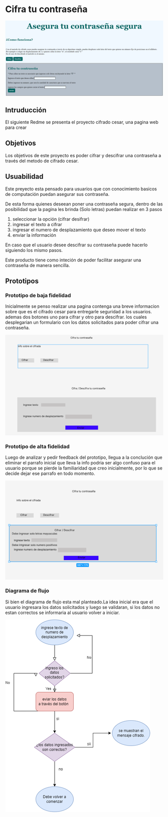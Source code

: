 # Cifra tu contraseña 
![proyecto final](./imagenes/proyecto%20finafinal.png)



## Intruducción 

El siguiente Redme se presenta el proyecto cifrado cesar, una pagina web para crear 

## Objetivos 

Los objetivos de este proyecto es poder cifrar y descifrar una contraseña a través del metodo de cifrado cesar. 


## Usuabilidad 

Este preyecto esta pensado para usuarios que con conocimiento basicos de computación puedan asegurar sus contraseña. 

De esta forma quienes deseean poner una contraseña segura, dentro de las posibilidad que la pagina les brinda (Solo letras) puedan realizar en 3 pasos 

1. seleccionar la opción (cifrar desifrar)
2. ingresar el texto a cifrar 
3. ingresar el numero de desplazamiento que deseo mover el texto 
4. enviar la información 

En caso que el usuario desee descifrar su contraseña puede hacerlo siguiendo los mismo pasos. 

Este producto tiene como inteción de poder facilitar asegurar una contraseña de manera sencilla.


## Prototipos 

### Prototipo de baja fidelidad 
 
 Inicialmente se penso realizar una pagina contenga una breve informacion sobre que es el cifrado cesar para entregarle seguridad a los usuarios. 
 ademas dos botones  uno para cifrar y otro para descifrar. los cuales desplegarian un formulario con los datos solicitados para poder cifrar una contraseña. 

 ![Prototipo de baja fidelidad](./imagenes/Prototipo%20de%20baja%20fidelidad%20.png)

### Prototipo de alta fidelidad 

Luego de analizar y pedir feedback del prototipo, llegua a la conclución que eliminar el parrafo inicial que lleva la info podria ser algo confuso para el usuario porque se pierde la familiaridad que creo inicialmente, por lo que se decide dejar ese parrafo en todo momento. 

![prototipo de alta fidelidad](./imagenes/Prototipo%20de%20alta%20fidelidad%20.png)

### Diagrama de flujo 

Si bien el diagrama de flujo esta mal planteado.La idea inicial era que el usuario ingresara los datos solicitados y luego se validaran, si los datos no estan correctos se informaria al usuario volver a iniciar.

![diagrama de flujo](./imagenes/cifrado%20cesar.png)


 
